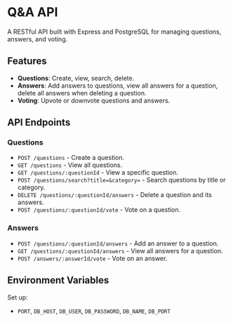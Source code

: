# Q&A API

A RESTful API built with Express and PostgreSQL for managing questions, answers, and voting.

## Features

- **Questions**: Create, view, search, delete.
- **Answers**: Add answers to questions, view all answers for a question, delete all answers when deleting a question.
- **Voting**: Upvote or downvote questions and answers.

## API Endpoints

### Questions
- `POST /questions` - Create a question.
- `GET /questions` - View all questions.
- `GET /questions/:questionId` - View a specific question.
- `POST /questions/search?title=&category=` - Search questions by title or category.
- `DELETE /questions/:questionId/answers` - Delete a question and its answers.
- `POST /questions/:questionId/vote` - Vote on a question.

### Answers
- `POST /questions/:questionId/answers` - Add an answer to a question.
- `GET /questions/:questionId/answers` - View all answers for a question.
- `POST /answers/:answerId/vote` - Vote on an answer.

## Environment Variables

Set up:
- `PORT`, `DB_HOST`, `DB_USER`, `DB_PASSWORD`, `DB_NAME`, `DB_PORT`
